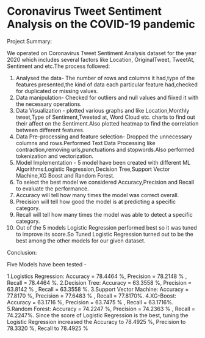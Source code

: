 # Coronavirus Tweet Sentiment Analysis on the COVID-19 pandemic

Project Summary:

We operated on Coronavirus Tweet Sentiment Analysis dataset for the year 2020 which includes several factors like Location, OriginalTweet, TweetAt, Sentiment and etc.The process followed:

1. Analysed the data- The number of rows and columns it had,type of the features presented,the kind of data each particular feature had,checked for duplicated or missing values.
2. Data manipulation- Checked for outliers and null values and fiixed it with the necessary operations.
3. Data Visualization - plotted various graphs and like Location,Monthly tweet,Type of Sentiment,Tweeted at, Word Cloud etc. charts to find out their affect on the Sentiment.Also plotted heatmap to find the correlation between different features.
4. Data Pre-processing and feature selection- Dropped the unnecessary columns and rows.Performed Text Data Processing like contraction,removing urls,punctuations and stopwords.Also performed tokenization and vectorization.
5. Model Implementation - 5 model have been created with different ML Algorithms:Logistic Regression,Decision Tree,Support Vector Machine,XG Boost and Random Forest.
6. To select the best model we considered Accuracy,Precision and Recall to evaluate the performance.
7. Accuracy will tell how many times the model was correct overall.
8. Precision will tell how good the model is at predicting a specific category.
9. Recall will tell how many times the model was able to detect a specific category.
10. Out of the 5 models Logistic Regression performed best so it was tuned to improve its score.So Tuned Logistic Regression turned out to be the best among the other models for our given dataset.

Conclusion:

Five Models have been tested -

1.Logistics Regression: Accuracy = 78.4464 %, Precision = 78.2148 % , Recall = 78.4464 %.
2.Decision Tree: Accuracy = 63.3558 %, Precision = 63.8142 % , Recall = 63.3558 %.
3.Support Vector Machine: Accuracy = 77.8170 %, Precision = 77.6483 % , Recall = 77.8170%.
4.XG-Boost: Accuracy = 63.1716 %, Precision = 63.7475 % , Recall = 63.1716%.
5.Random Forest: Accuracy = 74.2247 %, Precision = 74.2363 % , Recall = 74.2247%.
Since the score of Logistic Regression is the best, tuning the Logistic Regression increased the Accuracy to 78.4925 %, Precision to 78.3320 %, Recall to 78.4925 %
